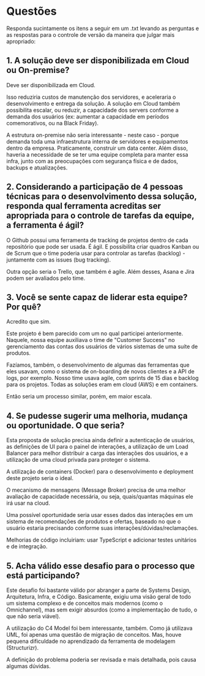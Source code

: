 # Questões

Responda sucintamente os itens a seguir em um .txt levando as perguntas e as respostas para o controle de versão da maneira que julgar mais apropriado:

## 1. A solução deve ser disponibilizada em Cloud ou On-premise?

Deve ser disponibilizada em Cloud.

Isso reduziria custos de manutenção dos servidores, e aceleraria o desenvolvimento e entrega da solução. A solução em Cloud também possibilita escalar, ou reduzir, a capacidade dos servers conforme a demanda dos usuários (ex: aumentar a capacidade em períodos comemorativos, ou na Black Friday).

A estrutura on-premise não seria interessante - neste caso - porque demanda toda uma infraestrutura interna de servidores e equipamentos dentro da empresa. Praticamente, construir um data center. Além disso, haveria a necessidade de se ter uma equipe completa para manter essa infra, junto com as preocupações com segurança física e de dados, backups e atualizações. 

## 2. Considerando a participação de 4 pessoas técnicas para o desenvolvimento dessa solução, responda qual ferramenta acreditas ser apropriada para o controle de tarefas da equipe, a ferramenta é ágil?

O Github possui uma ferramenta de tracking de projetos dentro de cada repositório que pode ser usada. É ágil. E possibilita criar quadros Kanban ou de Scrum que o time poderia usar para controlar as tarefas (backlog) - juntamente com as issues (bug tracking).

Outra opção seria o Trello, que também é agile. Além desses, Asana e Jira podem ser avaliados pelo time.

## 3. Você se sente capaz de liderar esta equipe? Por quê?

Acredito que sim.

Este projeto é bem parecido com um no qual participei anteriormente. Naquele, nossa equipe auxiliava o time de "Customer Success" no gerenciamento das contas dos usuários de vários sistemas de uma suíte de produtos. 

Fazíamos, também, o desenvolvimento de algumas das ferramentas que eles usavam, como o sistema de on-boarding de novos clientes e a API de logs, por exemplo. Nosso time usava agile, com sprints de 15 dias e backlog para os projetos. Todas as soluções eram em cloud (AWS) e em containers. 

Então seria um processo similar, porém, em maior escala.

## 4. Se pudesse sugerir uma melhoria, mudança ou oportunidade. O que seria?

Esta proposta de solução precisa ainda definir a autenticação de usuários, as definições de UI para o painel de interações, a utilização de um Load Balancer para melhor distribuir a carga das interações dos usuários, e a utilização de uma cloud privada para proteger o sistema.

A utilização de containers (Docker) para o desenvolvimento e deployment deste projeto seria o ideal.

O mecanismo de mensagens (Message Broker) precisa de uma melhor avaliação de capacidade necessária, ou seja, quais/quantas máquinas ele irá usar na cloud.

Uma possível oportunidade seria usar esses dados das interações em um sistema de recomendações de produtos e ofertas, baseado no que o usuário estaria precisando conforme suas interações/dúvidas/reclamações.

Melhorias de código incluiriam: usar TypeScript e adicionar testes unitários e de integração.

## 5. Acha válido esse desafio para o processo que está participando?

Este desafio foi bastante válido por abranger a parte de Systems Design, Arquitetura, Infra, e Código. Basicamente, exigiu uma visão geral de todo um sistema complexo e de conceitos mais modernos (como o Omnichannel), mas sem exigir absurdos (como a implementação de tudo, o que não seria viável).

A utilização do C4 Model foi bem interessante, também. Como já utilizava UML, foi apenas uma questão de migração de conceitos. Mas, houve pequena dificuldade no aprendizado da ferramenta de modelagem (Structurizr).

A definição do problema poderia ser revisada e mais detalhada, pois causa algumas dúvidas.

